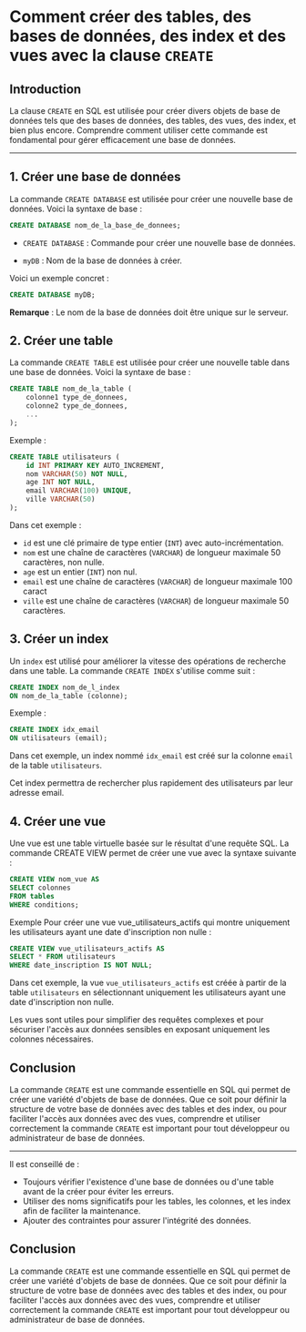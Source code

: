 # Comment créer des tables, des bases de données, des index et des vues avec la clause `CREATE`

## Introduction

La clause `CREATE` en SQL est utilisée pour créer divers objets de base de données tels que des bases de données, des tables, des vues, des index, et bien plus encore. Comprendre comment utiliser cette commande est fondamental pour gérer efficacement une base de données.

---

## 1. Créer une base de données

La commande `CREATE DATABASE` est utilisée pour créer une nouvelle base de données. Voici la syntaxe de base :

```sql
CREATE DATABASE nom_de_la_base_de_donnees;
```

- `CREATE DATABASE` : Commande pour créer une nouvelle base de données.

- `myDB` : Nom de la base de données à créer.

Voici un exemple concret :

```sql
CREATE DATABASE myDB;
```

**Remarque** : Le nom de la base de données doit être unique sur le serveur.

## 2. Créer une table

La commande `CREATE TABLE` est utilisée pour créer une nouvelle table dans une base de données. Voici la syntaxe de base :

```sql
CREATE TABLE nom_de_la_table (
    colonne1 type_de_donnees,
    colonne2 type_de_donnees,
    ...
);
```
Exemple :

```sql
CREATE TABLE utilisateurs (
    id INT PRIMARY KEY AUTO_INCREMENT,
    nom VARCHAR(50) NOT NULL,
    age INT NOT NULL,
    email VARCHAR(100) UNIQUE,
    ville VARCHAR(50)
);
```
Dans cet exemple :

- `id` est une clé primaire de type entier (`INT`) avec auto-incrémentation.
- `nom` est une chaîne de caractères (`VARCHAR`) de longueur maximale 50 caractères, non nulle.
- `age` est un entier (`INT`) non nul.
- `email` est une chaîne de caractères (`VARCHAR`) de longueur maximale 100 caract
- `ville` est une chaîne de caractères (`VARCHAR`) de longueur maximale 50 caractères.

## 3. Créer un index

Un `index` est utilisé pour améliorer la vitesse des opérations de recherche dans une table. La commande `CREATE INDEX` s'utilise comme suit :
```sql
CREATE INDEX nom_de_l_index
ON nom_de_la_table (colonne);
``` 

Exemple :

```sql
CREATE INDEX idx_email
ON utilisateurs (email);
```

Dans cet exemple, un index nommé `idx_email` est créé sur la colonne `email` de la table `utilisateurs`.

Cet index permettra de rechercher plus rapidement des utilisateurs par leur adresse email.

## 4. Créer une vue

Une vue est une table virtuelle basée sur le résultat d'une requête SQL. La commande CREATE VIEW permet de créer une vue avec la syntaxe suivante :
    
```sql
CREATE VIEW nom_vue AS
SELECT colonnes
FROM tables
WHERE conditions;
```

Exemple
Pour créer une vue vue_utilisateurs_actifs qui montre uniquement les utilisateurs ayant une date d'inscription non nulle :

```sql
CREATE VIEW vue_utilisateurs_actifs AS
SELECT * FROM utilisateurs
WHERE date_inscription IS NOT NULL;
```

Dans cet exemple, la vue `vue_utilisateurs_actifs` est créée à partir de la table `utilisateurs` en sélectionnant uniquement les utilisateurs ayant une date d'inscription non nulle.

Les vues sont utiles pour simplifier des requêtes complexes et pour sécuriser l'accès aux données sensibles en exposant uniquement les colonnes nécessaires.

## Conclusion
La commande `CREATE` est une commande essentielle en SQL qui permet de créer une variété d'objets de base de données. Que ce soit pour définir la structure de votre base de données avec des tables et des index, ou pour faciliter l'accès aux données avec des vues, comprendre et utiliser correctement la commande `CREATE` est important pour tout développeur ou administrateur de base de données.

---

Il est conseillé de :

- Toujours vérifier l'existence d'une base de données ou d'une table avant de la créer pour éviter les erreurs.
- Utiliser des noms significatifs pour les tables, les colonnes, et les index afin de faciliter la maintenance.
- Ajouter des contraintes pour assurer l'intégrité des données.

## Conclusion

La commande `CREATE` est une commande essentielle en SQL qui permet de créer une variété d'objets de base de données. Que ce soit pour définir la structure de votre base de données avec des tables et des index, ou pour faciliter l'accès aux données avec des vues, comprendre et utiliser correctement la commande `CREATE` est important pour tout développeur ou administrateur de base de données.